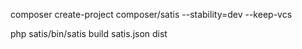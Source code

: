 composer create-project composer/satis --stability=dev --keep-vcs

php satis/bin/satis build satis.json dist
